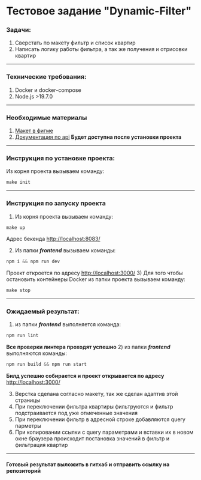 <h1>Тестовое задание "Dynamic-Filter"</h1>

<h3>Задачи:</h3>

1) Сверстать по макету фильтр и список квартир
2) Написать логику работы фильтра, а так же получения и отрисовки квартир

***
<h3>Технические требования:</h3>

1) Docker и docker-compose
2) Node.js >19.7.0 
***
<h3>Необходимые материалы</h3>

1) [Макет в фигме]()
2) [Документация по api]()
**Будет доступна после установки проекта**
***
<h3>Инструкция по установке проекта:</h3>

Из корня проекта вызываем команду:

```php
make init
```

***
<h3>Инструкция по запуску проекта</h3>

1) Из корня проекта вызываем команду:

```php
make up
```
Адрес бекенда
[http://localhost:8083/](http://localhost:8083/)

2) Из папки ***frontend*** вызываем команды:
```php
npm i && npm run dev
```
Проект откроется по адресу
[http://localhost:3000/](http://localhost:3000/)
3) Для того чтобы остановить контейнеры Docker из папки проекта вызываем команду:
```php
make stop
```
***
<h3>Ожидаемый результат:</h3>

1) из папки ***frontend*** выполняется команда:
```php
npm run lint
```
**Все проверки линтера проходят успешно**
2) из папки ***frontend*** выполняются команды:
```php
npm run build && npm run start
```
**Билд успешно собирается и проект открывается по адресу**
[http://localhost:3000/](http://localhost:3000/)

3) Верстка сделана согласно макету, так же сделан адаптив этой страницы
4) При переключении фильтра квартиры фильтруются и фильтр подстраивается под уже отмеченные значения
5) При переключении фильтр в адресной строке добавляются query парметры
6) При копировании ссылки с  query параметрами и вставки их в новом окне браузера происходит постановка значений в фильтр и фильтрация квартир
***
<h4>Готовый результат выложить в гитхаб и отправить ссылку на репозиторий</h4>
